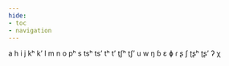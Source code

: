 ```yaml
---
hide:
- toc
- navigation
---
```

a
h
i
j
kʰ
kʼ
l
m
n
o
pʰ
s
tsʰ
tsʼ
tʰ
tʼ
t̠ʃʰ
t̠ʃʼ
u
w
ŋ
ɓ
ɛ
ɸ
ɾ
ʂ
ʃ
ʈʂʰ
ʈʂʼ
ʔ
χ
